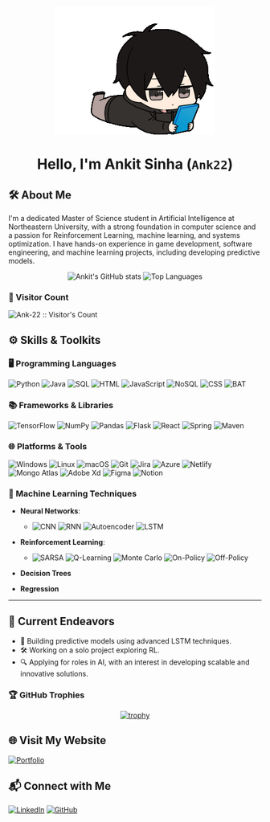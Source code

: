 <div align="center">

![Anime Sticker](Mygif.gif)

# Hello, I'm Ankit Sinha (`Ank22`)
</div>

## 🛠️ About Me

I'm a dedicated Master of Science student in Artificial Intelligence at Northeastern University, with a strong foundation in computer science and a passion for Reinforcement Learning, machine learning, and systems optimization. I have hands-on experience in game development, software engineering, and machine learning projects, including developing predictive models.

<div align="center">
  
![Ankit's GitHub stats](https://github-readme-stats.vercel.app/api?username=Ank-22&show_icons=true&theme=radical)
![Top Languages](https://github-readme-stats.vercel.app/api/top-langs/?username=Ank-22&layout=compact&theme=radical)

</div>


### 👀 Visitor Count
<img src="https://profile-counter.glitch.me/{Ank-22}/count.svg" alt="Ank-22 :: Visitor's Count" />

## ⚙️ Skills & Toolkits

### 🖥️ Programming Languages
![Python](https://img.shields.io/badge/Python-3670A0?style=for-the-badge&logo=python&logoColor=ffdd54)
![Java](https://img.shields.io/badge/Java-ED8B00?style=for-the-badge&logo=java&logoColor=white)
![SQL](https://img.shields.io/badge/SQL-025E8C?style=for-the-badge&logo=amazon-dynamodb&logoColor=white)
![HTML](https://img.shields.io/badge/HTML-E34F26?style=for-the-badge&logo=html5&logoColor=white)
![JavaScript](https://img.shields.io/badge/JavaScript-F7DF1E?style=for-the-badge&logo=javascript&logoColor=black)
![NoSQL](https://img.shields.io/badge/NoSQL-00E676?style=for-the-badge&logo=mongodb&logoColor=white)
![CSS](https://img.shields.io/badge/CSS-1572B6?style=for-the-badge&logo=css3&logoColor=white)
![BAT](https://img.shields.io/badge/BAT-4A4A4A?style=for-the-badge&logo=windows-terminal&logoColor=white)

### 📚 Frameworks & Libraries
![TensorFlow](https://img.shields.io/badge/TensorFlow-FF6F00?style=for-the-badge&logo=tensorflow&logoColor=white)
![NumPy](https://img.shields.io/badge/NumPy-013243?style=for-the-badge&logo=numpy&logoColor=white)
![Pandas](https://img.shields.io/badge/Pandas-150458?style=for-the-badge&logo=pandas&logoColor=white)
![Flask](https://img.shields.io/badge/Flask-000000?style=for-the-badge&logo=flask&logoColor=white)
![React](https://img.shields.io/badge/React-61DAFB?style=for-the-badge&logo=react&logoColor=black)
![Spring](https://img.shields.io/badge/Spring-6DB33F?style=for-the-badge&logo=spring&logoColor=white)
![Maven](https://img.shields.io/badge/Maven-C71A36?style=for-the-badge&logo=apache-maven&logoColor=white)

### 🌐 Platforms & Tools
![Windows](https://img.shields.io/badge/Windows-0078D6?style=for-the-badge&logo=windows&logoColor=white)
![Linux](https://img.shields.io/badge/Linux-FCC624?style=for-the-badge&logo=linux&logoColor=black)
![macOS](https://img.shields.io/badge/macOS-000000?style=for-the-badge&logo=apple&logoColor=white)
![Git](https://img.shields.io/badge/Git-F05032?style=for-the-badge&logo=git&logoColor=white)
![Jira](https://img.shields.io/badge/Jira-0052CC?style=for-the-badge&logo=jira&logoColor=white)
![Azure](https://img.shields.io/badge/Azure-0078D4?style=for-the-badge&logo=microsoft-azure&logoColor=white)
![Netlify](https://img.shields.io/badge/Netlify-00C7B7?style=for-the-badge&logo=netlify&logoColor=white)
![Mongo Atlas](https://img.shields.io/badge/Mongo%20Atlas-47A248?style=for-the-badge&logo=mongodb&logoColor=white)
![Adobe Xd](https://img.shields.io/badge/Adobe%20Xd-FF61F6?style=for-the-badge&logo=adobexd&logoColor=white)
![Figma](https://img.shields.io/badge/Figma-F24E1E?style=for-the-badge&logo=figma&logoColor=white)
![Notion](https://img.shields.io/badge/Notion-000000?style=for-the-badge&logo=notion&logoColor=white)

### 🧠 Machine Learning Techniques
- **Neural Networks**:
  - ![CNN](https://img.shields.io/badge/CNN-%232A2A2A?style=for-the-badge&logo=codeforces&logoColor=white)
    ![RNN](https://img.shields.io/badge/RNN-%232A2A2A?style=for-the-badge&logo=codeforces&logoColor=white)
    ![Autoencoder](https://img.shields.io/badge/Autoencoder-%232A2A2A?style=for-the-badge&logo=codeforces&logoColor=white)
    ![LSTM](https://img.shields.io/badge/LSTM-%232A2A2A?style=for-the-badge&logo=codeforces&logoColor=white)

- **Reinforcement Learning**:
  - ![SARSA](https://img.shields.io/badge/SARSA-%23333333?style=for-the-badge&logo=codeforces&logoColor=white)
    ![Q-Learning](https://img.shields.io/badge/Q--Learning-%23333333?style=for-the-badge&logo=codeforces&logoColor=white)
    ![Monte Carlo](https://img.shields.io/badge/Monte%20Carlo-%23333333?style=for-the-badge&logo=codeforces&logoColor=white)
    ![On-Policy](https://img.shields.io/badge/On--Policy-%23333333?style=for-the-badge&logo=codeforces&logoColor=white)
    ![Off-Policy](https://img.shields.io/badge/Off--Policy-%23333333?style=for-the-badge&logo=codeforces&logoColor=white)

- **Decision Trees**
- **Regression**

---

## 🚀 Current Endeavors
- 🌱 Building predictive models using advanced LSTM techniques.
- 🛠️ Working on a solo project exploring RL.
- 🔍 Applying for roles in AI, with an interest in developing scalable and innovative solutions.

### 🏆 GitHub Trophies

<div align="center">
  
[![trophy](https://github-profile-trophy.vercel.app/?username=Ank-22&theme=radical&column=7)](https://github.com/ryo-ma/github-profile-trophy)

</div>

## 🌐 Visit My Website
[![Portfolio](https://img.shields.io/badge/Portfolio-ankitsinha.net-%230077B5?style=for-the-badge&logo=About.me&logoColor=white)](https://ankitsinha.net)

## 📬 Connect with Me
[![LinkedIn](https://img.shields.io/badge/LinkedIn-0077B5?style=for-the-badge&logo=linkedin&logoColor=white)](https://www.linkedin.com/in/ank22)
[![GitHub](https://img.shields.io/badge/GitHub-181717?style=for-the-badge&logo=github&logoColor=white)](https://github.com/Ank-22)
